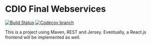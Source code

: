 # CDIO Final Webservices

[![Build Status](https://travis-ci.org/hold12/CDIO_final_webservices.svg?branch=develop)](https://travis-ci.org/hold12/CDIO_final_webservices)
[![Codecov branch](https://codecov.io/gh/hold12/CDIO_final_webservices/branch/master/graph/badge.svg)](https://codecov.io/gh/hold12/CDIO_final_webservices)

This is a project using Maven, REST and Jersey. Eventually, a React.js frontend will be implemented as well.
